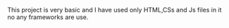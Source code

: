 This project is very basic and I have used only HTML,CSs and Js files in it no any frameworks are use.
